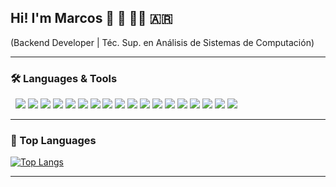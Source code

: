 ## Hi! I'm Marcos 👋 🎼 👨‍💻 🇦🇷
(Backend Developer | Téc. Sup. en Análisis de Sistemas de Computación)

----

### 🛠️ Languages & Tools
![]() ![]()
<img src="https://img.icons8.com/color/60/000000/java-coffee-cup-logo--v2.png"/>
<img src="https://img.icons8.com/color/60/000000/c-sharp-logo.png"/>
<img src="https://img.icons8.com/color/60/000000/sql.png"/>
<img src="https://img.icons8.com/color/60/000000/javascript--v1.png"/>
<img src="https://img.icons8.com/color/60/000000/kotlin.png"/>
<img src="https://img.icons8.com/color/60/000000/php.png"/>
<img src="https://img.icons8.com/color/60/000000/html-5--v1.png"/>
<img src="https://img.icons8.com/color/60/000000/css3.png"/>
<img src="https://img.icons8.com/color/60/000000/spring-logo.png"/>
<img src="https://img.icons8.com/color/60/000000/intellij-idea.png"/>
<img src="https://img.icons8.com/color/60/000000/visual-studio-2019.png"/>
<img src="https://img.icons8.com/color/60/000000/visual-studio-code-2019.png"/>
<img src="https://img.icons8.com/color/60/000000/sublime-text.png"/>
<img src="https://img.icons8.com/color/60/000000/mysql-logo.png"/>
<img src="https://img.icons8.com/color/60/000000/microsoft-sql-server.png"/>
<img src="https://img.icons8.com/color/60/000000/wordpress.png"/>
<img src="https://img.icons8.com/color/60/000000/adobe-illustrator--v1.png"/>
<img src="https://img.icons8.com/color/60/000000/adobe-photoshop.png"/>

----

### 🔭 Top Languages
[![Top Langs](https://github-readme-stats.vercel.app/api/top-langs/?username=marcosgfrites&theme=github_dark&icons=true&layout=compact&langs_count=10)](https://github.com/anuraghazra/github-readme-stats)

----

<!--
**marcosgfrites/marcosgfrites** is a ✨ _special_ ✨ repository because its `README.md` (this file) appears on your GitHub profile.

Here are some ideas to get you started:

- 🔭 I’m currently working on ...
- 🌱 I’m currently learning ...
- 👯 I’m looking to collaborate on ...
- 🤔 I’m looking for help with ...
- 💬 Ask me about ...
- 📫 How to reach me: ...
- 😄 Pronouns: ...
- ⚡ Fun fact: ...
-->
